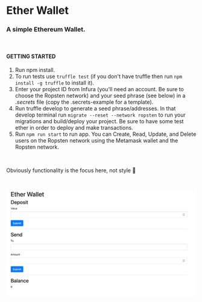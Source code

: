 # Ether Wallet

### A simple Ethereum Wallet.

<br />

#### GETTING STARTED
1. Run npm install.
2. To run tests use ```truffle test``` (if you don't have truffle then run ```npm install -g truffle``` to install it).
3.  Enter your project ID from Infura (you'll need an account. Be sure to choose the Ropsten network) and your seed phrase (see below) in a *.secrets* file (copy the .secrets-example for a template).
4. Run truffle develop to generate a seed phrase/addresses. In that develop terminal run ```migrate --reset --network ropsten``` to run your migrations and build/deploy your project. Be sure to have some test ether in order to deploy and make transactions.
5. Run ```npm run start``` to run app. You can Create, Read, Update, and Delete users on the Ropsten network using the Metamask wallet and the Ropsten network.

<br />

Obviously functionality is the focus here, not style 🤪

<br />

![Screenshot](ethereumWalletScreenShot.jpg)
